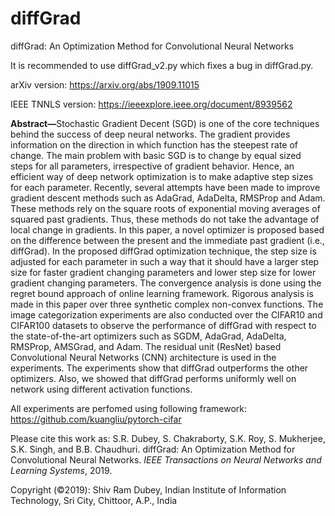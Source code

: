 # diffGrad 

diffGrad: An Optimization Method for Convolutional Neural Networks

It is recommended to use diffGrad_v2.py which fixes a bug in diffGrad.py.

arXiv version: https://arxiv.org/abs/1909.11015

IEEE TNNLS version: https://ieeexplore.ieee.org/document/8939562

<b>Abstract—</b>Stochastic Gradient Decent (SGD) is one of the core techniques behind the success of deep neural networks. The gradient provides information on the direction in which function has the steepest rate of change. The main problem with basic SGD is to change by equal sized steps for all parameters, irrespective of gradient behavior. Hence, an efficient way of deep network optimization is to make adaptive step sizes for each parameter. Recently, several attempts have been made to improve gradient descent methods such as AdaGrad, AdaDelta, RMSProp and Adam. These methods rely on the square roots of exponential moving averages of squared past gradients. Thus, these methods do not take the advantage of local change in gradients. In this paper, a novel optimizer is proposed based on the difference between the present and the immediate past gradient (i.e., diffGrad). In the proposed diffGrad optimization technique, the step size is adjusted for each parameter in such a way that it should have a larger step size for faster gradient changing parameters and lower step size for lower gradient changing parameters. The convergence analysis is done using the regret bound approach of online learning framework. Rigorous analysis is made in this paper over three synthetic complex non-convex functions. The image categorization experiments are also conducted over the CIFAR10 and CIFAR100 datasets to observe the performance of diffGrad with respect to the state-of-the-art optimizers such as SGDM, AdaGrad, AdaDelta, RMSProp, AMSGrad, and Adam. The residual unit (ResNet) based Convolutional Neural Networks (CNN) architecture is used in the experiments. The experiments show that diffGrad outperforms the other optimizers. Also, we showed that diffGrad performs uniformly well on network using different activation functions.


All experiments are perfomed using following framework: https://github.com/kuangliu/pytorch-cifar

Please cite this work as: S.R. Dubey, S. Chakraborty, S.K. Roy, S. Mukherjee, S.K. Singh, and B.B. Chaudhuri. diffGrad: An Optimization Method for Convolutional Neural Networks. <i>IEEE Transactions on Neural Networks and Learning Systems</i>, 2019.



Copyright (©2019): Shiv Ram Dubey, Indian Institute of Information Technology, Sri City, Chittoor, A.P., India
